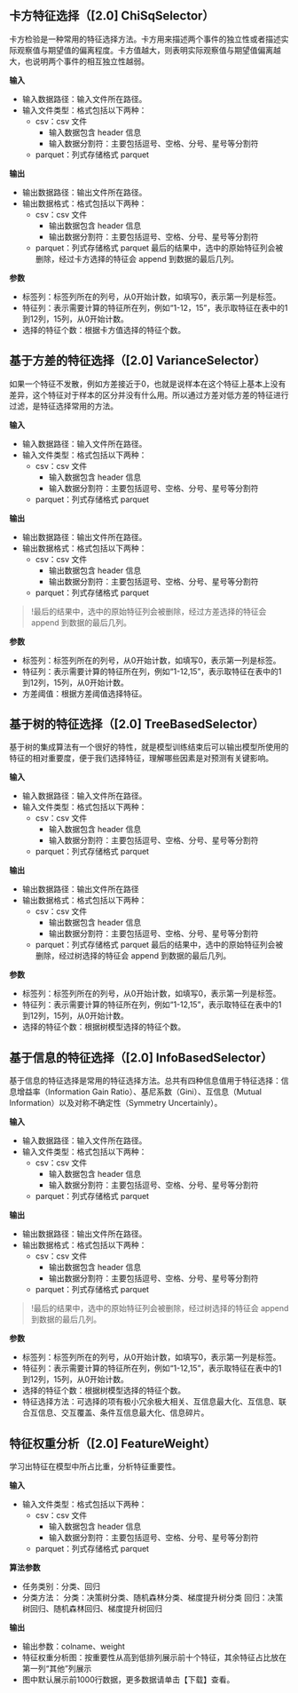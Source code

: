 
##  卡方特征选择（[2.0] ChiSqSelector）
卡方检验是一种常用的特征选择方法。卡方用来描述两个事件的独立性或者描述实际观察值与期望值的偏离程度。卡方值越大，则表明实际观察值与期望值偏离越大，也说明两个事件的相互独立性越弱。

**输入**
  - 输入数据路径：输入文件所在路径。
  - 输入文件类型：格式包括以下两种：
    - csv：csv 文件
        - 输入数据包含 header 信息
        - 输入数据分割符：主要包括逗号、空格、分号、星号等分割符
    - parquet：列式存储格式 parquet

**输出**
  - 输出数据路径：输出文件所在路径。
  - 输出数据格式：格式包括以下两种：
    - csv：csv 文件
         - 输出数据包含 header 信息
         - 输出数据分割符：主要包括逗号、空格、分号、星号等分割符
    - parquet：列式存储格式 parquet
最后的结果中，选中的原始特征列会被删除，经过卡方选择的特征会 append 到数据的最后几列。

**参数**
  - 标签列：标签列所在的列号，从0开始计数，如填写0，表示第一列是标签。
  - 特征列：表示需要计算的特征所在列，例如“1-12，15”，表示取特征在表中的1到12列，15列，从0开始计数。
  - 选择的特征个数：根据卡方值选择的特征个数。

## 基于方差的特征选择（[2.0] VarianceSelector）
如果一个特征不发散，例如方差接近于0，也就是说样本在这个特征上基本上没有差异，这个特征对于样本的区分并没有什么用。所以通过方差对低方差的特征进行过滤，是特征选择常用的方法。

**输入**
  - 输入数据路径：输入文件所在路径。
  - 输入文件类型：格式包括以下两种：
    - csv：csv 文件
        - 输入数据包含 header 信息
        - 输入数据分割符：主要包括逗号、空格、分号、星号等分割符
    - parquet：列式存储格式 parquet

**输出**
  - 输出数据路径：输出文件所在路径。
  - 输出数据格式：格式包括以下两种：
    - csv：csv 文件
         - 输出数据包含 header 信息
         - 输出数据分割符：主要包括逗号、空格、分号、星号等分割符
    - parquet：列式存储格式 parquet
  
>!最后的结果中，选中的原始特征列会被删除，经过方差选择的特征会 append 到数据的最后几列。

**参数**
  - 标签列：标签列所在的列号，从0开始计数，如填写0，表示第一列是标签。
  - 特征列：表示需要计算的特征所在列，例如“1-12,15”，表示取特征在表中的1到12列，15列，从0开始计数。
  - 方差阈值：根据方差阈值选择特征。

## 基于树的特征选择（[2.0] TreeBasedSelector）
基于树的集成算法有一个很好的特性，就是模型训练结束后可以输出模型所使用的特征的相对重要度，便于我们选择特征，理解哪些因素是对预测有关键影响。

**输入**
  - 输入数据路径：输入文件所在路径。
  - 输入文件类型：格式包括以下两种：
    - csv：csv 文件
        - 输入数据包含 header 信息
        - 输入数据分割符：主要包括逗号、空格、分号、星号等分割符
    - parquet：列式存储格式 parquet


**输出**
  - 输出数据路径：输出文件所在路径
  - 输出数据格式：格式包括以下两种：
    - csv：csv 文件
         - 输出数据包含 header 信息
         - 输出数据分割符：主要包括逗号、空格、分号、星号等分割符
    - parquet：列式存储格式 parquet
最后的结果中，选中的原始特征列会被删除，经过树选择的特征会 append 到数据的最后几列。

**参数**
  - 标签列：标签列所在的列号，从0开始计数，如填写0，表示第一列是标签。
  - 特征列：表示需要计算的特征所在列，例如“1-12,15”，表示取特征在表中的1到12列，15列，从0开始计数。
  - 选择的特征个数：根据树模型选择的特征个数。

## 基于信息的特征选择（[2.0] InfoBasedSelector）

基于信息的特征选择是常用的特征选择方法。总共有四种信息值用于特征选择：信息增益率（Information Gain Ratio）、基尼系数（Gini）、互信息（Mutual Information）以及对称不确定性（Symmetry Uncertainly）。

**输入**
  - 输入数据路径：输入文件所在路径。
  - 输入文件类型：格式包括以下两种：
    - csv：csv 文件
        - 输入数据包含 header 信息
        - 输入数据分割符：主要包括逗号、空格、分号、星号等分割符
    - parquet：列式存储格式 parquet

**输出**
  - 输出数据路径：输出文件所在路径。
  - 输出数据格式：格式包括以下两种：
    - csv：csv 文件
         - 输出数据包含 header 信息
         - 输出数据分割符：主要包括逗号、空格、分号、星号等分割符
    - parquet：列式存储格式 parquet
    
>!最后的结果中，选中的原始特征列会被删除，经过树选择的特征会 append 到数据的最后几列。

**参数**
  - 标签列：标签列所在的列号，从0开始计数，如填写0，表示第一列是标签。
  - 特征列：表示需要计算的特征所在列，例如“1-12,15”，表示取特征在表中的1到12列，15列，从0开始计数。
  - 选择的特征个数：根据树模型选择的特征个数。
  - 特征选择方法：可选择的项有极小冗余极大相关、互信息最大化、互信息、联合互信息、交互覆盖、条件互信息最大化、信息碎片。

##  特征权重分析（[2.0] FeatureWeight）
学习出特征在模型中所占比重，分析特征重要性。

**输入**
  - 输入文件类型：格式包括以下两种：
    - csv：csv 文件
        - 输入数据包含 header 信息
        - 输入数据分割符：主要包括逗号、空格、分号、星号等分割符
    - parquet：列式存储格式 parquet
    
**算法参数**
- 任务类别：分类、回归
- 分类方法：
  分类：决策树分类、随机森林分类、梯度提升树分类
  回归：决策树回归、随机森林回归、梯度提升树回归

**输出**
- 输出参数：colname、weight
- 特征权重分析图：按重要性从高到低排列展示前十个特征，其余特征占比放在第一列“其他”列展示
- 图中默认展示前1000行数据，更多数据请单击【下载】查看。
